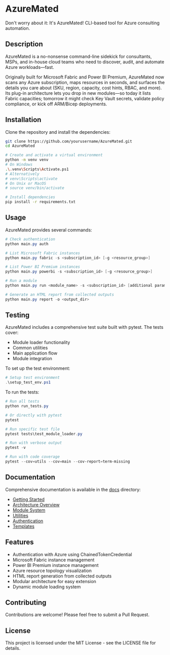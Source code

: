 # AzureMated
Don't worry about it: It's AzureMated! CLI-based tool for Azure consulting automation.

## Description

AzureMated is a no-nonsense command-line sidekick for consultants, MSPs, and in-house cloud teams who need to discover, audit, and automate Azure workloads—fast.

Originally built for Microsoft Fabric and Power BI Premium, AzureMated now scans any Azure subscription, maps resources in seconds, and surfaces the details you care about (SKU, region, capacity, cost hints, RBAC, and more). Its plug-in architecture lets you drop in new modules—so today it lists Fabric capacities; tomorrow it might check Key Vault secrets, validate policy compliance, or kick off ARM/Bicep deployments.
## Installation

Clone the repository and install the dependencies:

```bash
git clone https://github.com/yourusername/AzureMated.git
cd AzureMated

# Create and activate a virtual environment
python -m venv venv
# On Windows
.\.venv\Scripts\Activate.ps1
# Alternatively
# venv\Scripts\activate
# On Unix or MacOS
# source venv/bin/activate

# Install dependencies
pip install -r requirements.txt
```

## Usage

AzureMated provides several commands:

```powershell
# Check authentication
python main.py auth

# List Microsoft Fabric instances
python main.py fabric -s <subscription_id> [-g <resource_group>]

# List Power BI Premium instances
python main.py powerbi -s <subscription_id> [-g <resource_group>]

# Run a module
python main.py run <module_name> -s <subscription_id> [additional params]

# Generate an HTML report from collected outputs
python main.py report -o <output_dir>
```

## Testing

AzureMated includes a comprehensive test suite built with pytest. The tests cover:

- Module loader functionality
- Common utilities
- Main application flow
- Module integration

To set up the test environment:

```powershell
# Setup test environment
.\setup_test_env.ps1
```

To run the tests:

```powershell
# Run all tests
python run_tests.py

# Or directly with pytest
pytest

# Run specific test file
pytest tests\test_module_loader.py

# Run with verbose output
pytest -v

# Run with code coverage
pytest --cov=utils --cov=main --cov-report=term-missing
```

## Documentation

Comprehensive documentation is available in the [docs](docs/) directory:

- [Getting Started](docs/getting-started.md)
- [Architecture Overview](docs/architecture.md)
- [Module System](docs/modules.md)
- [Utilities](docs/utilities.md)
- [Authentication](docs/authentication.md)
- [Templates](docs/templates.md)

## Features

- Authentication with Azure using ChainedTokenCredential
- Microsoft Fabric instance management
- Power BI Premium instance management
- Azure resource topology visualization
- HTML report generation from collected outputs
- Modular architecture for easy extension
- Dynamic module loading system

## Contributing

Contributions are welcome! Please feel free to submit a Pull Request.

## License

This project is licensed under the MIT License - see the LICENSE file for details.
